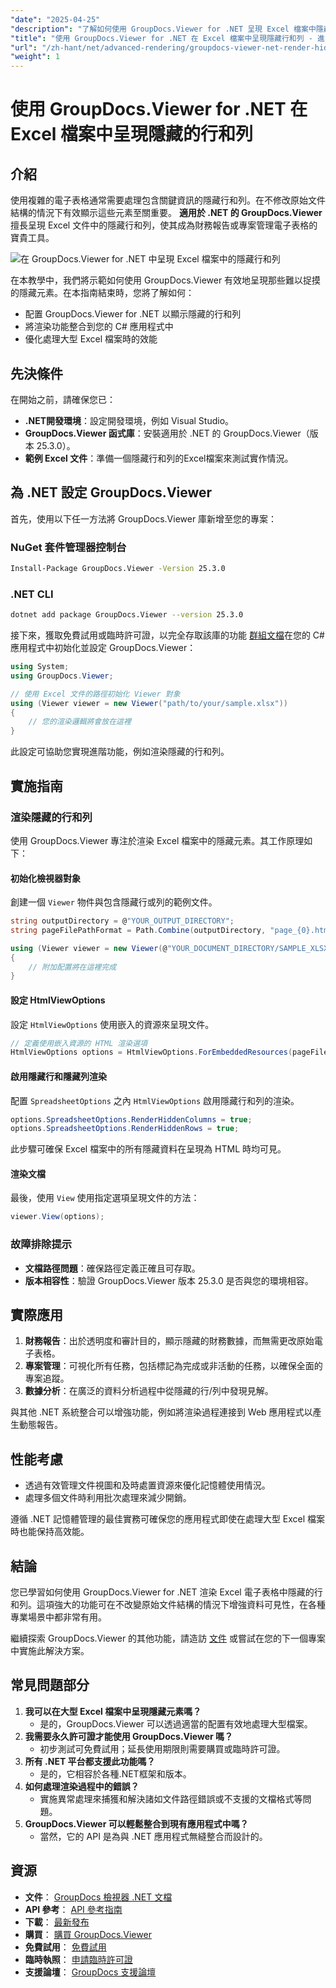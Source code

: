 ```yaml
---
"date": "2025-04-25"
"description": "了解如何使用 GroupDocs.Viewer for .NET 呈現 Excel 檔案中隱藏的行和列。無需變更文件結構，即可有效增強資料可見性。"
"title": "使用 GroupDocs.Viewer for .NET 在 Excel 檔案中呈現隱藏行和列 - 進階指南"
"url": "/zh-hant/net/advanced-rendering/groupdocs-viewer-net-render-hidden-excel-rows-columns/"
"weight": 1
---
```


# 使用 GroupDocs.Viewer for .NET 在 Excel 檔案中呈現隱藏的行和列

## 介紹

使用複雜的電子表格通常需要處理包含關鍵資訊的隱藏行和列。在不修改原始文件結構的情況下有效顯示這些元素至關重要。 **適用於 .NET 的 GroupDocs.Viewer** 擅長呈現 Excel 文件中的隱藏行和列，使其成為財務報告或專案管理電子表格的寶貴工具。

![在 GroupDocs.Viewer for .NET 中呈現 Excel 檔案中的隱藏行和列](/viewer/advanced-rendering/render-hidden-rows-columns-excel-files-img.png)

在本教學中，我們將示範如何使用 GroupDocs.Viewer 有效地呈現那些難以捉摸的隱藏元素。在本指南結束時，您將了解如何：
- 配置 GroupDocs.Viewer for .NET 以顯示隱藏的行和列
- 將渲染功能整合到您的 C# 應用程式中
- 優化處理大型 Excel 檔案時的效能

## 先決條件

在開始之前，請確保您已：
- **.NET開發環境**：設定開發環境，例如 Visual Studio。
- **GroupDocs.Viewer 函式庫**：安裝適用於 .NET 的 GroupDocs.Viewer（版本 25.3.0）。
- **範例 Excel 文件**：準備一個隱藏行和列的Excel檔案來測試實作情況。

## 為 .NET 設定 GroupDocs.Viewer

首先，使用以下任一方法將 GroupDocs.Viewer 庫新增至您的專案：

### NuGet 套件管理器控制台

```bash
Install-Package GroupDocs.Viewer -Version 25.3.0
```

### .NET CLI

```bash
dotnet add package GroupDocs.Viewer --version 25.3.0
```

接下來，獲取免費試用或臨時許可證，以完全存取該庫的功能 [群組文檔](https://purchase.groupdocs.com/temporary-license/)在您的 C# 應用程式中初始化並設定 GroupDocs.Viewer：

```csharp
using System;
using GroupDocs.Viewer;

// 使用 Excel 文件的路徑初始化 Viewer 對象
using (Viewer viewer = new Viewer("path/to/your/sample.xlsx"))
{
    // 您的渲染邏輯將會放在這裡
}
```

此設定可協助您實現進階功能，例如渲染隱藏的行和列。

## 實施指南

### 渲染隱藏的行和列

使用 GroupDocs.Viewer 專注於渲染 Excel 檔案中的隱藏元素。其工作原理如下：

#### 初始化檢視器對象

創建一個 `Viewer` 物件與包含隱藏行或列的範例文件。

```csharp
string outputDirectory = @"YOUR_OUTPUT_DIRECTORY";
string pageFilePathFormat = Path.Combine(outputDirectory, "page_{0}.html");

using (Viewer viewer = new Viewer(@"YOUR_DOCUMENT_DIRECTORY/SAMPLE_XLSX_WITH_HIDDEN_ROW_AND_COLUMN"))
{
    // 附加配置將在這裡完成
}
```

#### 設定 HtmlViewOptions

設定 `HtmlViewOptions` 使用嵌入的資源來呈現文件。

```csharp
// 定義使用嵌入資源的 HTML 渲染選項
HtmlViewOptions options = HtmlViewOptions.ForEmbeddedResources(pageFilePathFormat);
```

#### 啟用隱藏行和隱藏列渲染

配置 `SpreadsheetOptions` 之內 `HtmlViewOptions` 啟用隱藏行和列的渲染。

```csharp
options.SpreadsheetOptions.RenderHiddenColumns = true;
options.SpreadsheetOptions.RenderHiddenRows = true;
```

此步驟可確保 Excel 檔案中的所有隱藏資料在呈現為 HTML 時均可見。

#### 渲染文檔

最後，使用 `View` 使用指定選項呈現文件的方法：

```csharp
viewer.View(options);
```

### 故障排除提示

- **文檔路徑問題**：確保路徑定義正確且可存取。
- **版本相容性**：驗證 GroupDocs.Viewer 版本 25.3.0 是否與您的環境相容。

## 實際應用

1. **財務報告**：出於透明度和審計目的，顯示隱藏的財務數據，而無需更改原始電子表格。
2. **專案管理**：可視化所有任務，包括標記為完成或非活動的任務，以確保全面的專案追蹤。
3. **數據分析**：在廣泛的資料分析過程中從隱藏的行/列中發現見解。

與其他 .NET 系統整合可以增強功能，例如將渲染過程連接到 Web 應用程式以產生動態報告。

## 性能考慮

- 透過有效管理文件視圖和及時處置資源來優化記憶體使用情況。
- 處理多個文件時利用批次處理來減少開銷。

遵循 .NET 記憶體管理的最佳實務可確保您的應用程式即使在處理大型 Excel 檔案時也能保持高效能。

## 結論

您已學習如何使用 GroupDocs.Viewer for .NET 渲染 Excel 電子表格中隱藏的行和列。這項強大的功能可在不改變原始文件結構的情況下增強資料可見性，在各種專業場景中都非常有用。

繼續探索 GroupDocs.Viewer 的其他功能，請造訪 [文件](https://docs.groupdocs.com/viewer/net/) 或嘗試在您的下一個專案中實施此解決方案。

## 常見問題部分

1. **我可以在大型 Excel 檔案中呈現隱藏元素嗎？**
   - 是的，GroupDocs.Viewer 可以透過適當的配置有效地處理大型檔案。
2. **我需要永久許可證才能使用 GroupDocs.Viewer 嗎？**
   - 初步測試可免費試用；延長使用期限則需要購買或臨時許可證。
3. **所有 .NET 平台都支援此功能嗎？**
   - 是的，它相容於各種.NET框架和版本。
4. **如何處理渲染過程中的錯誤？**
   - 實施異常處理來捕獲和解決諸如文件路徑錯誤或不支援的文檔格式等問題。
5. **GroupDocs.Viewer 可以輕鬆整合到現有應用程式中嗎？**
   - 當然，它的 API 是為與 .NET 應用程式無縫整合而設計的。

## 資源

- **文件**： [GroupDocs 檢視器 .NET 文檔](https://docs.groupdocs.com/viewer/net/)
- **API 參考**： [API 參考指南](https://reference.groupdocs.com/viewer/net/)
- **下載**： [最新發布](https://releases.groupdocs.com/viewer/net/)
- **購買**： [購買 GroupDocs.Viewer](https://purchase.groupdocs.com/buy)
- **免費試用**： [免費試用](https://releases.groupdocs.com/viewer/net/)
- **臨時執照**： [申請臨時許可證](https://purchase.groupdocs.com/temporary-license/)
- **支援論壇**： [GroupDocs 支援論壇](https://forum.groupdocs.com/c/viewer/9)
